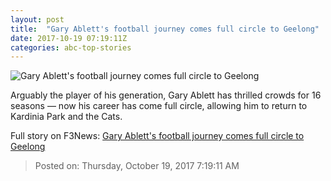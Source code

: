 ```yaml
---
layout: post
title:  "Gary Ablett's football journey comes full circle to Geelong"
date: 2017-10-19 07:19:11Z
categories: abc-top-stories
---
```


![Gary Ablett's football journey comes full circle to Geelong](http://www.abc.net.au/news/image/9067376-1x1-700x700.jpg)

Arguably the player of his generation, Gary Ablett has thrilled crowds for 16 seasons — now his career has come full circle, allowing him to return to Kardinia Park and the Cats.


Full story on F3News: [Gary Ablett's football journey comes full circle to Geelong](http://www.f3nws.com/n/SDEUZC)

> Posted on: Thursday, October 19, 2017 7:19:11 AM
